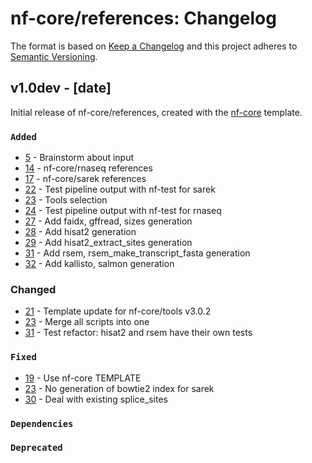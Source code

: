 # nf-core/references: Changelog

The format is based on [Keep a Changelog](https://keepachangelog.com/en/1.0.0/)
and this project adheres to [Semantic Versioning](https://semver.org/spec/v2.0.0.html).

## v1.0dev - [date]

Initial release of nf-core/references, created with the [nf-core](https://nf-co.re/) template.

### `Added`

- [5](https://github.com/nf-core/references/pull/5) - Brainstorm about input
- [14](https://github.com/nf-core/references/pull/14) - nf-core/rnaseq references
- [17](https://github.com/nf-core/references/pull/17) - nf-core/sarek references
- [22](https://github.com/nf-core/references/pull/22) - Test pipeline output with nf-test for sarek
- [23](https://github.com/nf-core/references/pull/23) - Tools selection
- [24](https://github.com/nf-core/references/pull/24) - Test pipeline output with nf-test for rnaseq
- [27](https://github.com/nf-core/references/pull/27) - Add faidx, gffread, sizes generation
- [28](https://github.com/nf-core/references/pull/28) - Add hisat2 generation
- [29](https://github.com/nf-core/references/pull/29) - Add hisat2_extract_sites generation
- [31](https://github.com/nf-core/references/pull/31) - Add rsem, rsem_make_transcript_fasta generation
- [32](https://github.com/nf-core/references/pull/32) - Add kallisto, salmon generation

### Changed

- [21](https://github.com/nf-core/references/pull/21) - Template update for nf-core/tools v3.0.2
- [23](https://github.com/nf-core/references/pull/23) - Merge all scripts into one
- [31](https://github.com/nf-core/references/pull/31) - Test refactor: hisat2 and rsem have their own tests

### `Fixed`

- [19](https://github.com/nf-core/references/pull/19) - Use nf-core TEMPLATE
- [23](https://github.com/nf-core/references/pull/23) - No generation of bowtie2 index for sarek
- [30](https://github.com/nf-core/references/pull/30) - Deal with existing splice_sites

### `Dependencies`

### `Deprecated`
